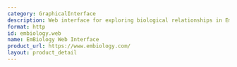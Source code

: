 ```yaml
---
category: GraphicalInterface
description: Web interface for exploring biological relationships in EmBiology
format: http
id: embiology.web
name: EmBiology Web Interface
product_url: https://www.embiology.com/
layout: product_detail
---
```

